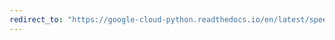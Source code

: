 ```yaml
---
redirect_to: "https://google-cloud-python.readthedocs.io/en/latest/speech/gapic/v1/api.html"
---
```


